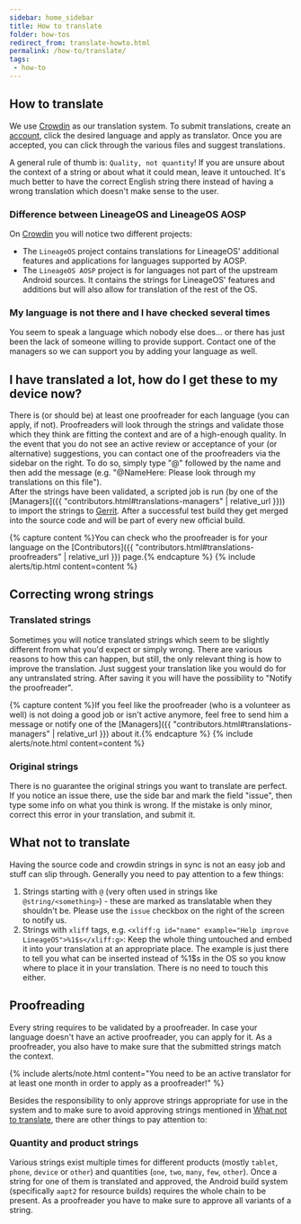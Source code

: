 ```yaml
---
sidebar: home_sidebar
title: How to translate
folder: how-tos
redirect_from: translate-howto.html
permalink: /how-to/translate/
tags:
 - how-to
---
```


## How to translate

We use [Crowdin](https://crowdin.com/projects/LineageOS) as our translation system. To submit translations, create an [account](https://crowdin.com/join), click the desired language and apply as translator. Once you are accepted, you can click through the various files and suggest translations.

A general rule of thumb is: `Quality, not quantity`! If you are unsure about the context of a string or about what it could mean, leave it untouched. It's much better to have the correct English string there instead of having a wrong translation which doesn't make sense to the user.

### Difference between LineageOS and LineageOS AOSP

On [Crowdin](https://crowdin.com/projects/LineageOS) you will notice two different projects:

 - The ``LineageOS`` project contains translations for LineageOS' additional features and applications for languages supported by AOSP.
 - The ``LineageOS AOSP`` project is for languages not part of the upstream Android sources. It contains the strings for LineageOS' features and additions but will also allow for translation of the rest of the OS.

### My language is not there and I have checked several times

You seem to speak a language which nobody else does... or there has just been the lack of someone willing to provide support. Contact one of the managers so we can support you by adding your language as well.

## I have translated a lot, how do I get these to my device now?

There is (or should be) at least one proofreader for each language (you can apply, if not). Proofreaders will look through the strings and validate those which they think are fitting the context and are of a high-enough quality. In the event that you do not see an active review or acceptance of your (or alternative) suggestions, you can contact one of the proofreaders via the sidebar on the right. To do so, simply type "@" followed by the name and then add the message (e.g. "@NameHere: Please look through my translations on this file").  
After the strings have been validated, a scripted job is run (by one of the [Managers]({{ "contributors.html#translations-managers" | relative_url }})) to import the strings to [Gerrit](https://review.lineageos.org). After a successful test build they get merged into the source code and will be part of every new official build.

{% capture content %}You can check who the proofreader is for your language on the [Contributors]({{ "contributors.html#translations-proofreaders" | relative_url }}) page.{% endcapture %}
{% include alerts/tip.html content=content %}

## Correcting wrong strings

### Translated strings

Sometimes you will notice translated strings which seem to be slightly different from what you'd expect or simply wrong. There are various reasons to how this can happen, but still, the only relevant thing is how to improve the translation. Just suggest your translation like you would do for any untranslated string. After saving it you will have the possibility to "Notify the proofreader".

{% capture content %}If you feel like the proofreader (who is a volunteer as well) is not doing a good job or isn't active anymore, feel free to send him a message or notify one of the [Managers]({{ "contributors.html#translations-managers" | relative_url }}) about it.{% endcapture %}
{% include alerts/note.html content=content %}

### Original strings

There is no guarantee the original strings you want to translate are perfect. If you notice an issue there, use the side bar and mark the field "issue", then type some info on what you think is wrong. If the mistake is only minor, correct this error in your translation, and submit it.

## What not to translate

Having the source code and crowdin strings in sync is not an easy job and stuff can slip through.
Generally you need to pay attention to a few things:

1. Strings starting with `@` (very often used in strings like `@string/<something>`) - these are marked as translatable when they shouldn't be. Please use the `issue` checkbox on the right of the screen to notify us.
2. Strings with `xliff` tags, e.g. `<xliff:g id="name" example="Help improve LineageOS">%1$s</xliff:g>`: Keep the whole thing untouched and embed it into your translation at an appropriate place.
   The example is just there to tell you what can be inserted instead of %1$s in the OS so you know where to place it in your translation. There is no need to touch this either.

## Proofreading

Every string requires to be validated by a proofreader. In case your language doesn't have an active proofreader, you can apply for it.
As a proofreader, you also have to make sure that the submitted strings match the context.

{% include alerts/note.html content="You need to be an active translator for at least one month in order to apply as a proofreader!" %}

Besides the responsibility to only approve strings appropriate for use in the system and to make sure to avoid approving strings mentioned in [What not to translate](#what-not-to-translate), there are other things to pay attention to:

### Quantity and product strings

Various strings exist multiple times for different products (mostly `tablet`, `phone`, `device` or `other`) and quantities (`one`, `two`, `many`, `few`, `other`).
Once a string for one of them is translated and approved, the Android build system (specifically `aapt2` for resource builds) requires the whole chain to be present.
As a proofreader you have to make sure to approve all variants of a string.
